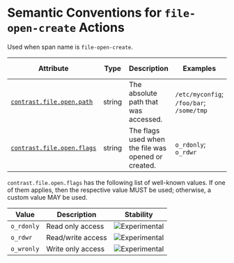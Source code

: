 # Semantic Conventions for `file-open-create` Actions

Used when span name is `file-open-create`.

<!-- semconv span.contrast.action.file_open_create(full) -->
<!-- NOTE: THIS TEXT IS AUTOGENERATED. DO NOT EDIT BY HAND. -->
<!-- see templates/registry/markdown/snippet.md.j2 -->
<!-- prettier-ignore-start -->
<!-- markdownlint-capture -->
<!-- markdownlint-disable -->

| Attribute  | Type | Description  | Examples  | [Requirement Level](https://opentelemetry.io/docs/specs/semconv/general/attribute-requirement-level/) | Stability |
|---|---|---|---|---|---|
| [`contrast.file.open.path`](/docs/attributes-registry/contrast.md) | string | The absolute path that was accessed. | `/etc/myconfig`; `/foo/bar`; `/some/tmp` | `Required` | ![Experimental](https://img.shields.io/badge/-experimental-blue) |
| [`contrast.file.open.flags`](/docs/attributes-registry/contrast.md) | string | The flags used when the file was opened or created. | `o_rdonly`; `o_rdwr` | `Recommended` | ![Experimental](https://img.shields.io/badge/-experimental-blue) |

`contrast.file.open.flags` has the following list of well-known values. If one of them applies, then the respective value MUST be used; otherwise, a custom value MAY be used.

| Value  | Description | Stability |
|---|---|---|
| `o_rdonly` | Read only access | ![Experimental](https://img.shields.io/badge/-experimental-blue) |
| `o_rdwr` | Read/write access | ![Experimental](https://img.shields.io/badge/-experimental-blue) |
| `o_wronly` | Write only access | ![Experimental](https://img.shields.io/badge/-experimental-blue) |

<!-- markdownlint-restore -->
<!-- prettier-ignore-end -->
<!-- END AUTOGENERATED TEXT -->
<!-- endsemconv -->
